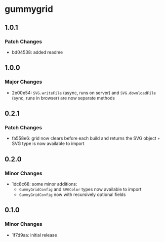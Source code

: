# gummygrid

## 1.0.1

### Patch Changes

- bd04538: added readme

## 1.0.0

### Major Changes

- 2e00e54: `SVG.writeFile` (async, runs on server) and `SVG.downloadFile` (sync, runs in browser) are now separate methods

## 0.2.1

### Patch Changes

- fa558e6: grid now clears before each build and returns the SVG object + SVG type is now available to import

## 0.2.0

### Minor Changes

- 1dc8c68: some minor additions:
  - `GummyGridConfig` and `SVGColor` types now available to import
  - `GummyGridConfig` now with recursively optional fields

## 0.1.0

### Minor Changes

- 1f7d9aa: initial release

